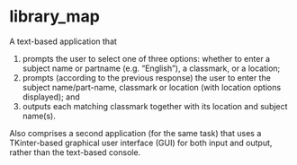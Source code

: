 # library_map
A text-based application that 
1. prompts the user to select one of three options: whether to enter a subject name or partname (e.g. “English”), a classmark, or a location;
2. prompts (according to the previous response) the user to enter the subject name/part-name, classmark or location (with location
options displayed); and
3. outputs each matching classmark together with its location and subject name(s).

Also comprises a second application (for the same task) that uses a TKinter-based graphical
user interface (GUI) for both input and output, rather than the text-based console. 

